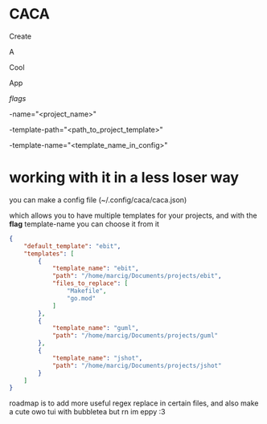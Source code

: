 # CACA

Create 

A 

Cool 

App

*flags*

-name="<project_name>"

-template-path="<path_to_project_template>"

-template-name="<template_name_in_config>"

# working with it in a less loser way

you can make a config file (~/.config/caca/caca.json)

which allows you to have multiple templates for your projects, and with the **flag** template-name you can choose it from it


```json
{
	"default_template": "ebit",
	"templates": [
		{
			"template_name": "ebit",
			"path": "/home/marcig/Documents/projects/ebit",
			"files_to_replace": [
				"Makefile",
				"go.mod"
			]
		},
		{
			"template_name": "guml",
			"path": "/home/marcig/Documents/projects/guml"
		},
		{
			"template_name": "jshot",
			"path": "/home/marcig/Documents/projects/jshot"
		}
	]
}
```

roadmap is to add more useful regex replace in certain files, and also make a cute owo tui with bubbletea but rn im eppy :3
